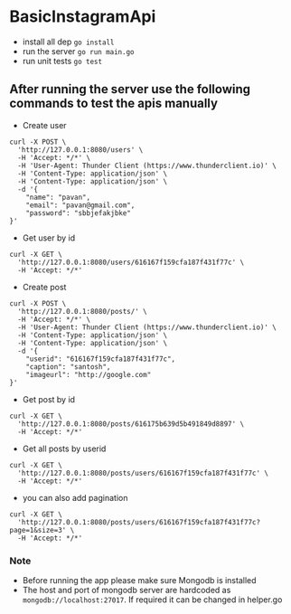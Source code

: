 # BasicInstagramApi


* install all dep `go install`
* run the server `go run main.go`
* run unit tests `go test`

## After running the server use the following commands to test the apis manually

* Create user 
```
curl -X POST \
  'http://127.0.0.1:8080/users' \
  -H 'Accept: */*' \
  -H 'User-Agent: Thunder Client (https://www.thunderclient.io)' \
  -H 'Content-Type: application/json' \
  -H 'Content-Type: application/json' \
  -d '{
    "name": "pavan",
    "email": "pavan@gmail.com",
    "password": "sbbjefakjbke"
}'
```

* Get user by id
```
curl -X GET \
  'http://127.0.0.1:8080/users/616167f159cfa187f431f77c' \
  -H 'Accept: */*'
```

* Create post
```
curl -X POST \
  'http://127.0.0.1:8080/posts/' \
  -H 'Accept: */*' \
  -H 'User-Agent: Thunder Client (https://www.thunderclient.io)' \
  -H 'Content-Type: application/json' \
  -H 'Content-Type: application/json' \
  -d '{
    "userid": "616167f159cfa187f431f77c",
    "caption": "santosh",
    "imageurl": "http://google.com"
}'
```

* Get post by id
```
curl -X GET \
  'http://127.0.0.1:8080/posts/616175b639d5b491849d8897' \
  -H 'Accept: */*' 
```

* Get all posts by userid
```
curl -X GET \
  'http://127.0.0.1:8080/posts/users/616167f159cfa187f431f77c' \
  -H 'Accept: */*'
```

* you can also add pagination
```
curl -X GET \
  'http://127.0.0.1:8080/posts/users/616167f159cfa187f431f77c?page=1&size=3' \
  -H 'Accept: */*'
```

### Note

* Before running the app please make sure Mongodb is installed 
* The host and port of mongodb server are hardcoded as `mongodb://localhost:27017`. If required it can be changed in helper.go